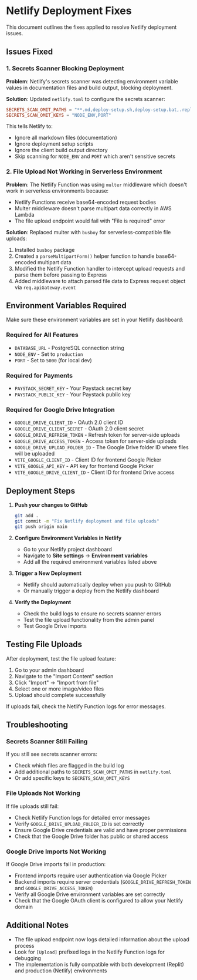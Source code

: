 # Netlify Deployment Fixes

This document outlines the fixes applied to resolve Netlify deployment issues.

## Issues Fixed

### 1. Secrets Scanner Blocking Deployment
**Problem**: Netlify's secrets scanner was detecting environment variable values in documentation files and build output, blocking deployment.

**Solution**: Updated `netlify.toml` to configure the secrets scanner:
```toml
SECRETS_SCAN_OMIT_PATHS = "**.md,deploy-setup.sh,deploy-setup.bat,.replit,client/dist/**"
SECRETS_SCAN_OMIT_KEYS = "NODE_ENV,PORT"
```

This tells Netlify to:
- Ignore all markdown files (documentation)
- Ignore deployment setup scripts
- Ignore the client build output directory
- Skip scanning for `NODE_ENV` and `PORT` which aren't sensitive secrets

### 2. File Upload Not Working in Serverless Environment
**Problem**: The Netlify Function was using `multer` middleware which doesn't work in serverless environments because:
- Netlify Functions receive base64-encoded request bodies
- Multer middleware doesn't parse multipart data correctly in AWS Lambda
- The file upload endpoint would fail with "File is required" error

**Solution**: Replaced multer with `busboy` for serverless-compatible file uploads:
1. Installed `busboy` package
2. Created a `parseMultipartForm()` helper function to handle base64-encoded multipart data
3. Modified the Netlify Function handler to intercept upload requests and parse them before passing to Express
4. Added middleware to attach parsed file data to Express request object via `req.apiGateway.event`

## Environment Variables Required

Make sure these environment variables are set in your Netlify dashboard:

### Required for All Features
- `DATABASE_URL` - PostgreSQL connection string
- `NODE_ENV` - Set to `production`
- `PORT` - Set to `5000` (for local dev)

### Required for Payments
- `PAYSTACK_SECRET_KEY` - Your Paystack secret key
- `PAYSTACK_PUBLIC_KEY` - Your Paystack public key

### Required for Google Drive Integration
- `GOOGLE_DRIVE_CLIENT_ID` - OAuth 2.0 client ID
- `GOOGLE_DRIVE_CLIENT_SECRET` - OAuth 2.0 client secret
- `GOOGLE_DRIVE_REFRESH_TOKEN` - Refresh token for server-side uploads
- `GOOGLE_DRIVE_ACCESS_TOKEN` - Access token for server-side uploads
- `GOOGLE_DRIVE_UPLOAD_FOLDER_ID` - The Google Drive folder ID where files will be uploaded
- `VITE_GOOGLE_CLIENT_ID` - Client ID for frontend Google Picker
- `VITE_GOOGLE_API_KEY` - API key for frontend Google Picker
- `VITE_GOOGLE_DRIVE_CLIENT_ID` - Client ID for frontend Drive access

## Deployment Steps

1. **Push your changes to GitHub**
   ```bash
   git add .
   git commit -m "Fix Netlify deployment and file uploads"
   git push origin main
   ```

2. **Configure Environment Variables in Netlify**
   - Go to your Netlify project dashboard
   - Navigate to **Site settings** → **Environment variables**
   - Add all the required environment variables listed above

3. **Trigger a New Deployment**
   - Netlify should automatically deploy when you push to GitHub
   - Or manually trigger a deploy from the Netlify dashboard

4. **Verify the Deployment**
   - Check the build logs to ensure no secrets scanner errors
   - Test the file upload functionality from the admin panel
   - Test Google Drive imports

## Testing File Uploads

After deployment, test the file upload feature:

1. Go to your admin dashboard
2. Navigate to the "Import Content" section
3. Click "Import" → "Import from file"
4. Select one or more image/video files
5. Upload should complete successfully

If uploads fail, check the Netlify Function logs for error messages.

## Troubleshooting

### Secrets Scanner Still Failing
If you still see secrets scanner errors:
- Check which files are flagged in the build log
- Add additional paths to `SECRETS_SCAN_OMIT_PATHS` in `netlify.toml`
- Or add specific keys to `SECRETS_SCAN_OMIT_KEYS`

### File Uploads Not Working
If file uploads still fail:
- Check Netlify Function logs for detailed error messages
- Verify `GOOGLE_DRIVE_UPLOAD_FOLDER_ID` is set correctly
- Ensure Google Drive credentials are valid and have proper permissions
- Check that the Google Drive folder has public or shared access

### Google Drive Imports Not Working
If Google Drive imports fail in production:
- Frontend imports require user authentication via Google Picker
- Backend imports require server credentials (`GOOGLE_DRIVE_REFRESH_TOKEN` and `GOOGLE_DRIVE_ACCESS_TOKEN`)
- Verify all Google Drive environment variables are set correctly
- Check that the Google OAuth client is configured to allow your Netlify domain

## Additional Notes

- The file upload endpoint now logs detailed information about the upload process
- Look for `[Upload]` prefixed logs in the Netlify Function logs for debugging
- The implementation is fully compatible with both development (Replit) and production (Netlify) environments
